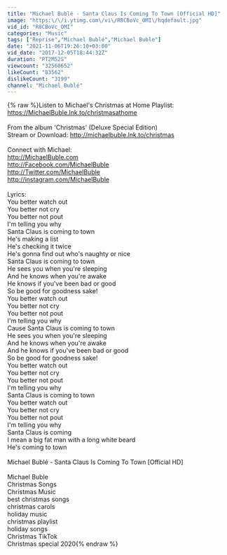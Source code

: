 ```yaml
---
title: "Michael Bublé - Santa Claus Is Coming To Town [Official HD]"
image: "https:\/\/i.ytimg.com\/vi\/R8CBoVc_OMI\/hqdefault.jpg"
vid_id: "R8CBoVc_OMI"
categories: "Music"
tags: ["Reprise","Michael Bublé","Michael Buble"]
date: "2021-11-06T19:26:10+03:00"
vid_date: "2017-12-05T18:44:32Z"
duration: "PT2M52S"
viewcount: "32560652"
likeCount: "83562"
dislikeCount: "3199"
channel: "Michael Bublé"
---
```

{% raw %}Listen to Michael's Christmas at Home Playlist: <a rel="nofollow" target="blank" href="https://MichaelBuble.lnk.to/christmasathome">https://MichaelBuble.lnk.to/christmasathome</a><br /><br />From the album 'Christmas' (Deluxe Special Edition)<br />Stream or Download: <a rel="nofollow" target="blank" href="http://michaelbuble.lnk.to/christmas">http://michaelbuble.lnk.to/christmas</a><br /><br />Connect with Michael:<br /><a rel="nofollow" target="blank" href="http://MichaelBuble.com">http://MichaelBuble.com</a> <br /><a rel="nofollow" target="blank" href="http://Facebook.com/MichaelBuble">http://Facebook.com/MichaelBuble</a> <br /><a rel="nofollow" target="blank" href="http://Twitter.com/MichaelBuble">http://Twitter.com/MichaelBuble</a><br /><a rel="nofollow" target="blank" href="http://instagram.com/MichaelBuble">http://instagram.com/MichaelBuble</a><br /><br />Lyrics:<br />You better watch out<br />You better not cry<br />You better not pout<br />I'm telling you why<br />Santa Claus is coming to town<br />He's making a list<br />He's checking it twice<br />He's gonna find out who's naughty or nice<br />Santa Claus is coming to town<br />He sees you when you're sleeping<br />And he knows when you're awake<br />He knows if you've been bad or good<br />So be good for goodness sake!<br />You better watch out<br />You better not cry<br />You better not pout<br />I'm telling you why<br />Cause Santa Claus is coming to town<br />He sees you when you're sleeping<br />And he knows when you're awake<br />And he knows if you've been bad or good<br />So be good for goodness sake!<br />You better watch out<br />You better not cry<br />You better not pout<br />I'm telling you why<br />Santa Claus is coming to town<br />You better watch out<br />You better not cry<br />You better not pout<br />I'm telling you why<br />Santa Claus is coming<br />I mean a big fat man with a long white beard<br />He's coming to town<br /><br />Michael Bublé - Santa Claus Is Coming To Town [Official HD]<br /><br />Michael Buble<br />Christmas Songs<br />Christmas Music<br />best christmas songs<br />christmas carols<br />holiday music<br />christmas playlist<br />holiday songs<br />Christmas TikTok<br />Christmas special 2020{% endraw %}
